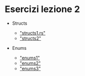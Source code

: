 

# Esercizi lezione 2


- Structs
  - ["structs1.rs"](https://play.rust-lang.org/?version=stable&mode=debug&edition=2018&code=%2F%2F%20structs1.rs%0A%2F%2F%20Address%20all%20the%20TODOs%20to%20make%20the%20tests%20pass!%0A%0A%2F%2F%20I%20AM%20NOT%20DONE%0A%0Astruct%20ColorClassicStruct%20%7B%0A%20%20%20%20%2F%2F%20TODO%3A%20Something%20goes%20here%0A%7D%0A%0Astruct%20ColorTupleStruct(%2F*%20TODO%3A%20Something%20goes%20here%20*%2F)%3B%0A%0A%23%5Bderive(Debug)%5D%0Astruct%20UnitStruct%3B%0A%0A%23%5Bcfg(test)%5D%0Amod%20tests%20%7B%0A%20%20%20%20use%20super%3A%3A*%3B%0A%0A%20%20%20%20%23%5Btest%5D%0A%20%20%20%20fn%20classic_c_structs()%20%7B%0A%20%20%20%20%20%20%20%20%2F%2F%20TODO%3A%20Instantiate%20a%20classic%20c%20struct!%0A%20%20%20%20%20%20%20%20%2F%2F%20let%20green%20%3D%0A%0A%20%20%20%20%20%20%20%20assert_eq!(green.name%2C%20%22green%22)%3B%0A%20%20%20%20%20%20%20%20assert_eq!(green.hex%2C%20%22%2300FF00%22)%3B%0A%20%20%20%20%7D%0A%0A%20%20%20%20%23%5Btest%5D%0A%20%20%20%20fn%20tuple_structs()%20%7B%0A%20%20%20%20%20%20%20%20%2F%2F%20TODO%3A%20Instantiate%20a%20tuple%20struct!%0A%20%20%20%20%20%20%20%20%2F%2F%20let%20green%20%3D%0A%0A%20%20%20%20%20%20%20%20assert_eq!(green.0%2C%20%22green%22)%3B%0A%20%20%20%20%20%20%20%20assert_eq!(green.1%2C%20%22%2300FF00%22)%3B%0A%20%20%20%20%7D%0A%0A%20%20%20%20%23%5Btest%5D%0A%20%20%20%20fn%20unit_structs()%20%7B%0A%20%20%20%20%20%20%20%20%2F%2F%20TODO%3A%20Instantiate%20a%20unit%20struct!%0A%20%20%20%20%20%20%20%20%2F%2F%20let%20unit_struct%20%3D%0A%20%20%20%20%20%20%20%20let%20message%20%3D%20format!(%22%7B%3A%3F%7Ds%20are%20fun!%22%2C%20unit_struct)%3B%0A%0A%20%20%20%20%20%20%20%20assert_eq!(message%2C%20%22UnitStructs%20are%20fun!%22)%3B%0A%20%20%20%20%7D%0A%7D)
  - ["structs2"](https://play.rust-lang.org/?version=stable&mode=debug&edition=2018&code=%2F%2F%20structs2.rs%0A%2F%2F%20Address%20all%20the%20TODOs%20to%20make%20the%20tests%20pass!%0A%2F%2F%20No%20hints%2C%20just%20do%20it!%0A%0A%2F%2F%20I%20AM%20NOT%20DONE%0A%0A%23%5Bderive(Debug)%5D%0Astruct%20Order%20%7B%0A%20%20%20%20name%3A%20String%2C%0A%20%20%20%20year%3A%20u32%2C%0A%20%20%20%20made_by_phone%3A%20bool%2C%0A%20%20%20%20made_by_mobile%3A%20bool%2C%0A%20%20%20%20made_by_email%3A%20bool%2C%0A%20%20%20%20item_number%3A%20u32%2C%0A%20%20%20%20count%3A%20u32%2C%0A%7D%0A%0Afn%20create_order_template()%20-%3E%20Order%20%7B%0A%20%20%20%20Order%20%7B%0A%20%20%20%20%20%20%20%20name%3A%20String%3A%3Afrom(%22Bob%22)%2C%0A%20%20%20%20%20%20%20%20year%3A%202019%2C%0A%20%20%20%20%20%20%20%20made_by_phone%3A%20false%2C%0A%20%20%20%20%20%20%20%20made_by_mobile%3A%20false%2C%0A%20%20%20%20%20%20%20%20made_by_email%3A%20true%2C%0A%20%20%20%20%20%20%20%20item_number%3A%20123%2C%0A%20%20%20%20%20%20%20%20count%3A%200%2C%0A%20%20%20%20%7D%0A%7D%0A%0A%23%5Bcfg(test)%5D%0Amod%20tests%20%7B%0A%20%20%20%20use%20super%3A%3A*%3B%0A%0A%20%20%20%20%23%5Btest%5D%0A%20%20%20%20fn%20your_order()%20%7B%0A%20%20%20%20%20%20%20%20let%20order_template%20%3D%20create_order_template()%3B%0A%20%20%20%20%20%20%20%20%2F%2F%20TODO%3A%20Create%20your%20own%20order%20using%20the%20update%20syntax%20and%20template%20above!%0A%20%20%20%20%20%20%20%20%2F%2F%20let%20your_order%20%3D%0A%20%20%20%20%20%20%20%20assert_eq!(your_order.name%2C%20%22Hacker%20in%20Rust%22)%3B%0A%20%20%20%20%20%20%20%20assert_eq!(your_order.year%2C%20order_template.year)%3B%0A%20%20%20%20%20%20%20%20assert_eq!(your_order.made_by_phone%2C%20order_template.made_by_phone)%3B%0A%20%20%20%20%20%20%20%20assert_eq!(your_order.made_by_mobile%2C%20order_template.made_by_mobile)%3B%0A%20%20%20%20%20%20%20%20assert_eq!(your_order.made_by_email%2C%20order_template.made_by_email)%3B%0A%20%20%20%20%20%20%20%20assert_eq!(your_order.item_number%2C%20order_template.item_number)%3B%0A%20%20%20%20%20%20%20%20assert_eq!(your_order.count%2C%201)%3B%0A%20%20%20%20%7D%0A%7D)
  
- Enums
  - ["enums1"](https://play.rust-lang.org/?version=stable&mode=debug&edition=2018&code=%2F%2F%20enums1.rs%0A%2F%2F%20Make%20me%20compile!%20Execute%20%60rustlings%20hint%20enums1%60%20for%20hints!%0A%0A%2F%2F%20I%20AM%20NOT%20DONE%0A%0A%23%5Bderive(Debug)%5D%0Aenum%20Message%20%7B%0A%20%20%20%20%2F%2F%20TODO%3A%20define%20a%20few%20types%20of%20messages%20as%20used%20below%0A%7D%0A%0Afn%20main()%20%7B%0A%20%20%20%20println!(%22%7B%3A%3F%7D%22%2C%20Message%3A%3AQuit)%3B%0A%20%20%20%20println!(%22%7B%3A%3F%7D%22%2C%20Message%3A%3AEcho)%3B%0A%20%20%20%20println!(%22%7B%3A%3F%7D%22%2C%20Message%3A%3AMove)%3B%0A%20%20%20%20println!(%22%7B%3A%3F%7D%22%2C%20Message%3A%3AChangeColor)%3B%0A%7D)
  - ["enums2"](https://play.rust-lang.org/?version=stable&mode=debug&edition=2018&code=%2F%2F%20enums2.rs%0A%2F%2F%20Make%20me%20compile!%20Execute%20%60rustlings%20hint%20enums2%60%20for%20hints!%0A%0A%2F%2F%20I%20AM%20NOT%20DONE%0A%0A%23%5Bderive(Debug)%5D%0Aenum%20Message%20%7B%0A%20%20%20%20%2F%2F%20TODO%3A%20define%20the%20different%20variants%20used%20below%0A%7D%0A%0Aimpl%20Message%20%7B%0A%20%20%20%20fn%20call(%26self)%20%7B%0A%20%20%20%20%20%20%20%20println!(%22%7B%3A%3F%7D%22%2C%20%26self)%3B%0A%20%20%20%20%7D%0A%7D%0A%0Afn%20main()%20%7B%0A%20%20%20%20let%20messages%20%3D%20%5B%0A%20%20%20%20%20%20%20%20Message%3A%3AMove%7B%20x%3A%2010%2C%20y%3A%2030%20%7D%2C%0A%20%20%20%20%20%20%20%20Message%3A%3AEcho(String%3A%3Afrom(%22hello%20world%22))%2C%0A%20%20%20%20%20%20%20%20Message%3A%3AChangeColor(200%2C%20255%2C%20255)%2C%0A%20%20%20%20%20%20%20%20Message%3A%3AQuit%0A%20%20%20%20%5D%3B%0A%0A%20%20%20%20for%20message%20in%20%26messages%20%7B%0A%20%20%20%20%20%20%20%20message.call()%3B%0A%20%20%20%20%7D%0A%7D)
  - ["enums3"](https://play.rust-lang.org/?version=stable&mode=debug&edition=2018&code=%2F%2F%20enums3.rs%0A%2F%2F%20Address%20all%20the%20TODOs%20to%20make%20the%20tests%20pass!%0A%0A%2F%2F%20I%20AM%20NOT%20DONE%0A%0Aenum%20Message%20%7B%0A%20%20%20%20%2F%2F%20TODO%3A%20implement%20the%20message%20variant%20types%20based%20on%20their%20usage%20below%0A%7D%0A%0Astruct%20Point%20%7B%0A%20%20%20%20x%3A%20u8%2C%0A%20%20%20%20y%3A%20u8%0A%7D%0A%0Astruct%20State%20%7B%0A%20%20%20%20color%3A%20(u8%2C%20u8%2C%20u8)%2C%0A%20%20%20%20position%3A%20Point%2C%0A%20%20%20%20quit%3A%20bool%0A%7D%0A%0Aimpl%20State%20%7B%0A%20%20%20%20fn%20change_color(%26mut%20self%2C%20color%3A%20(u8%2C%20u8%2C%20u8))%20%7B%0A%20%20%20%20%20%20%20%20self.color%20%3D%20color%3B%0A%20%20%20%20%7D%0A%0A%20%20%20%20fn%20quit(%26mut%20self)%20%7B%0A%20%20%20%20%20%20%20%20self.quit%20%3D%20true%3B%0A%20%20%20%20%7D%0A%0A%20%20%20%20fn%20echo(%26self%2C%20s%3A%20String)%20%7B%0A%20%20%20%20%20%20%20%20println!(%22%7B%7D%22%2C%20s)%3B%0A%20%20%20%20%7D%0A%0A%20%20%20%20fn%20move_position(%26mut%20self%2C%20p%3A%20Point)%20%7B%0A%20%20%20%20%20%20%20%20self.position%20%3D%20p%3B%0A%20%20%20%20%7D%0A%0A%20%20%20%20fn%20process(%26mut%20self%2C%20message%3A%20Message)%20%7B%0A%20%20%20%20%20%20%20%20%2F%2F%20TODO%3A%20create%20a%20match%20expression%20to%20process%20the%20different%20message%20variants%0A%20%20%20%20%7D%0A%7D%0A%0A%23%5Bcfg(test)%5D%0Amod%20tests%20%7B%0A%20%20%20%20use%20super%3A%3A*%3B%0A%0A%20%20%20%20%23%5Btest%5D%0A%20%20%20%20fn%20test_match_message_call()%20%7B%0A%20%20%20%20%20%20%20%20let%20mut%20state%20%3D%20State%7B%0A%20%20%20%20%20%20%20%20%20%20%20%20quit%3A%20false%2C%0A%20%20%20%20%20%20%20%20%20%20%20%20position%3A%20Point%7B%20x%3A%200%2C%20y%3A%200%20%7D%2C%0A%20%20%20%20%20%20%20%20%20%20%20%20color%3A%20(0%2C%200%2C%200)%0A%20%20%20%20%20%20%20%20%7D%3B%0A%20%20%20%20%20%20%20%20state.process(Message%3A%3AChangeColor(255%2C%200%2C%20255))%3B%0A%20%20%20%20%20%20%20%20state.process(Message%3A%3AEcho(String%3A%3Afrom(%22hello%20world%22)))%3B%0A%20%20%20%20%20%20%20%20state.process(Message%3A%3AMove%7B%20x%3A%2010%2C%20y%3A%2015%20%7D)%3B%0A%20%20%20%20%20%20%20%20state.process(Message%3A%3AQuit)%3B%0A%0A%20%20%20%20%20%20%20%20assert_eq!(state.color%2C%20(255%2C%200%2C%20255))%3B%0A%20%20%20%20%20%20%20%20assert_eq!(state.position.x%2C%2010)%3B%0A%20%20%20%20%20%20%20%20assert_eq!(state.position.y%2C%2015)%3B%0A%20%20%20%20%20%20%20%20assert_eq!(state.quit%2C%20true)%3B%0A%20%20%20%20%7D%0A%0A%7D)
  